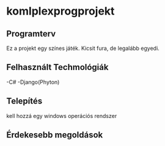 # komlplexprogprojekt

## Programterv
Ez a projekt egy színes játék. Kicsit fura, de legalább egyedi.

## Felhasznált Techmológiák
-C#
-Django(Phyton)

## Telepítés
kell hozzá egy windows operációs rendszer

## Érdekesebb megoldások
```
    
```

